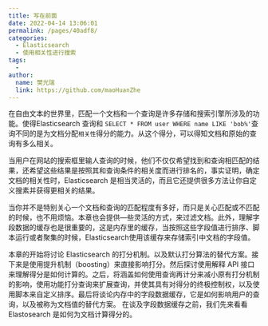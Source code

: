 ```yaml
---
title: 写在前面
date: 2022-04-14 13:06:01
permalink: /pages/40adf8/
categories:
  - Elasticsearch
  - 使用相关性进行搜索
tags:
  - 
author: 
  name: 樊光瑞
  link: https://github.com/maoHuanZhe
---
```

在自由文本的世界里，匹配一个文档和一个查询是许多存储和搜索引擎所涉及的功能。使得Elasticsearch 查询和 `SELECT * FROM user WHERE name LIKE 'bob%'`查询不同的是为文档分配`相关性`得分的能力。从这个得分，可以得知文档和原始的查询有多么相关。

当用户在网站的搜索框里输人查询的时候，他们不仅仅希望找到和查询相匹配的结果，还希望这些结果是按照其和查询条件的相关度而进行排名的，事实证明，确定文档的相关性时，Elasticsearch 是相当灵活的，而且它还提供很多方法让你自定义搜素并获得更相关的结果。

当你并不是特别关心一个文档和查询的匹配程度有多好，而只是关心匹配或不匹配的时候，也不用烦恼。本章也会提供—些灵活的方式，来过滤文档。此外，理解字段数据的缓存也是很重要的，这是内存里的缓存，当按照这些字段值进行排序、脚本运行或者聚集的时候，Elasticsearch使用该缓存来存储索引中文档的字段值。

本章的开始将讨论 Elasticsearch 的打分机制。以及默认打分算法的替代方案。接下来是使用提升机制（boosting）来直接影响打分。然后探讨使用解释 API 接口来理解得分是如何计算的。之后，将涵盖如何使用查询再计分来减小原有打分机制的影响，使用功能打分查询来扩展查询，并使其具有对得分的终极控制权，以及使用脚本来自定义排序。最后将谈论内存中的字段数据缓存，它是如何影响用户的查询，以及被称为文档值的替代方案。
在谈及字段数据缓存之前，我们先来看看 Elastosearch 是如何为文档计算得分的。

